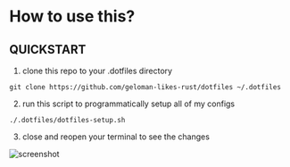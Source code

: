 # How to use this?

## QUICKSTART

1. clone this repo to your .dotfiles directory
```
git clone https://github.com/geloman-likes-rust/dotfiles ~/.dotfiles
```

2. run this script to programmatically setup all of my configs
```
./.dotfiles/dotfiles-setup.sh
```

3. close and reopen your terminal to see the changes

![screenshot](https://raw.githubusercontent.com/geloman-likes-rust/dotfiles/main/screenshot.png)
